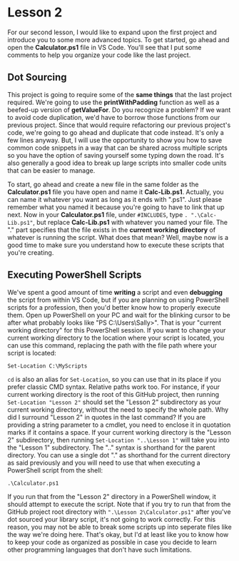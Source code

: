 # Lesson 2

For our second lesson, I would like to expand upon the first project and introduce you to some more advanced topics. To get started, go ahead and open the **Calculator.ps1** file in VS Code. You'll see that I put some comments to help you organize your code like the last project. 

## Dot Sourcing

This project is going to require some of the **same things** that the last project required. We're going to use the **printWithPadding** function as well as a beefed-up version of **getValueFor**. Do you recognize a problem? If we want to avoid code duplication, we'd have to borrow those functions from our previous project. Since that would require refactoring our previous project's code, we're going to go ahead and duplicate that code instead. It's only a few lines anyway. But, I will use the opportunity to show you how to save common code snippets in a way that can be shared across multiple scripts so you have the option of saving yourself some typing down the road. It's also generally a good idea to break up large scripts into smaller code units that can be easier to manage. 

To start, go ahead and create a new file in the same folder as the **Calculator.ps1** file you have open and name it **Calc-Lib.ps1**. Actually, you can name it whatever you want as long as it ends with ".ps1". Just please remember what you named it because you're going to have to link that up next. Now in your **Calculator.ps1** file, under `#INCLUDES`, type `. ".\Calc-Lib.ps1"`, but replace **Calc-Lib.ps1** with whatever you named your file. The ".\" part specifies that the file exists in the **current working directory** of whatever is running the script. What does that mean? Well, maybe now is a good time to make sure you understand how to execute these scripts that you're creating.

## Executing PowerShell Scripts

We've spent a good amount of time **writing** a script and even **debugging** the script from within VS Code, but if you are planning on using PowerShell scripts for a profession, then you'd better know how to properly execute them. Open up PowerShell on your PC and wait for the blinking cursor to be after what probably looks like "PS C:\Users\Sally>". That is your "current working directory" for this PowerShell session. If you want to change your current working directory to the location where your script is located, you can use this command, replacing the path with the file path where your script is located:

```
Set-Location C:\MyScripts
```

`cd` is also an alias for `Set-Location`, so you can use that in its place if you prefer classic CMD syntax. Relative paths work too. For instance, if your current working directory is the root of this GitHub project, then running `Set-Location "Lesson 2"` should set the "Lesson 2" subdirectory as your current working directory, without the need to specify the whole path. Why did I surround "Lesson 2" in quotes in the last command? If you are providing a string parameter to a cmdlet, you need to enclose it in quotation marks if it contains a space. If your current working directory is the "Lesson 2" subdirectory, then running `Set-Location "..\Lesson 1"` will take you into the "Lesson 1" subdirectory. The ".." syntax is shorthand for the parent directory. You can use a single dot "." as shorthand for the current directory as said previously and you will need to use that when executing a PowerShell script from the shell:

```
.\Calculator.ps1
```

If you run that from the "Lesson 2" directory in a PowerShell window, it should attempt to execute the script. Note that if you try to run that from the GitHub project root directory with `".\Lesson 2\Calculator.ps1"` after you've dot sourced your library script, it's not going to work correctly. For this reason, you may not be able to break some scripts up into seperate files like the way we're doing here. That's okay, but I'd at least like you to know how to keep your code as organized as possible in case you decide to learn other programming languages that don't have such limitations.